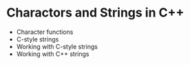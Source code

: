 # Charactors and Strings in C++

- Character functions
- C-style strings
- Working with C-style strings
- Working with C++ strings
